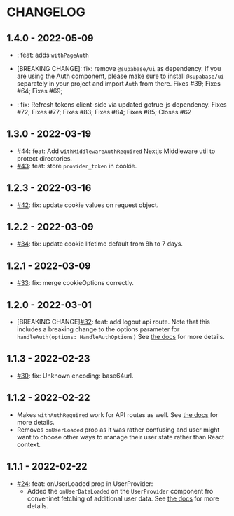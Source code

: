 # CHANGELOG

## 1.4.0 - 2022-05-09

- [](): feat: adds `withPageAuth`

- [BREAKING CHANGE][](): fix: remove `@supabase/ui` as dependency. If you are using the Auth component, please make sure to install `@supabase/ui` separately in your project and import `Auth` from there. Fixes #39; Fixes #64; Fixes #69;

- [](): fix: Refresh tokens client-side via updated gotrue-js dependency. Fixes #72; Fixes #77; Fixes #83; Fixes #84; Fixes #85; Closes #62

## 1.3.0 - 2022-03-19

- [#44](https://github.com/supabase-community/supabase-auth-helpers/pull/43): feat: Add `withMiddlewareAuthRequired` Nextjs Middleware util to protect directories.
- [#43](https://github.com/supabase-community/supabase-auth-helpers/pull/43): feat: store `provider_token` in cookie.

## 1.2.3 - 2022-03-16

- [#42](https://github.com/supabase-community/supabase-auth-helpers/pull/42): fix: update cookie values on request object.

## 1.2.2 - 2022-03-09

- [#34](https://github.com/supabase-community/supabase-auth-helpers/pull/34): fix: update cookie lifetime default from 8h to 7 days.

## 1.2.1 - 2022-03-09

- [#33](https://github.com/supabase-community/supabase-auth-helpers/pull/33): fix: merge cookieOptions correctly.

## 1.2.0 - 2022-03-01

- [BREAKING CHANGE][#32](https://github.com/supabase-community/supabase-auth-helpers/pull/32): feat: add logout api route. Note that this includes a breaking change to the options parameter for `handleAuth(options: HandleAuthOptions)` See [the docs](./src/nextjs/README.md#basic-setup) for more details.

## 1.1.3 - 2022-02-23

- [#30](https://github.com/supabase-community/supabase-auth-helpers/pull/30): fix: Unknown encoding: base64url.

## 1.1.2 - 2022-02-22

- Makes `withAuthRequired` work for API routes as well. See [the docs](./src/nextjs/README.md#protecting-api-routes) for more details.
- Removes `onUserLoaded` prop as it was rather confusing and user might want to choose other ways to manage their user state rather than React context.

## 1.1.1 - 2022-02-22

- [#24](https://github.com/supabase-community/supabase-auth-helpers/pull/24): feat: onUserLoaded prop in UserProvider:
  - Added the `onUserDataLoaded` on the `UserProvider` component fro conveninet fetching of additional user data. See [the docs](./src/nextjs/README.md#loading-additional-user-data) for more details.
